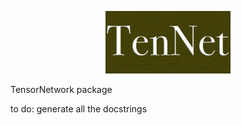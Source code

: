 <p align="center">
  <img src="https://github.com/alessandro-santini/TenNet/blob/main/cover.jpg?raw=true" width=200px>
</p>

TensorNetwork package

to do: generate all the docstrings
